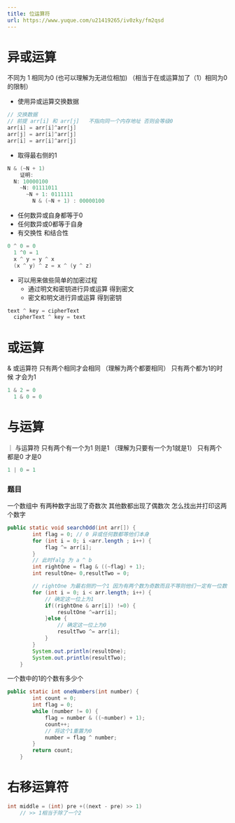 ```yaml
---
title: 位运算符
url: https://www.yuque.com/u21419265/iv0zky/fm2qsd
---
```


<a name="DGSCS"></a>

# 异或运算

不同为 1 相同为0 (也可以理解为无进位相加) （相当于在或运算加了（1）相同为0的限制）

- 使用异或运算交换数据

```java
// 交换数据
// 前提 arr[i] 和 arr[j]	不指向同一个内存地址 否则会等级0
arr[i] = arr[i]^arr[j]  
arr[j] = arr[i]^arr[j]
arr[i] = arr[i]^arr[j]
```

- 取得最右侧的1

```java
N & (~N + 1)
    证明:
  N: 10000100
    ~N: 01111011
      ~N + 1: 0111111
        N & (~N + 1) : 00000100
```

- 任何数异或自身都等于0
- 任何数异或0都等于自身
- 有交换性 和结合性

```java
0 ^ 0 = 0
  1 ^0 = 1
  x ^ y = y ^ x
  (x ^ y) ^ z = x ^ (y ^ z)
```

- 可以用来做些简单的加密过程
  - 通过明文和密钥进行异或运算 得到密文
  - 密文和明文进行异或运算 得到密钥

```java
text ^ key = cipherText
  cipherText ^ key = text
```

<a name="qmw54"></a>

# 或运算

& 或运算符 只有两个相同才会相同 （理解为两个都要相同）
只有两个都为1的时候 才会为1

```java
1 & 2 = 0
  1 & 0 = 0
```

<a name="IsBAL"></a>

# 与运算

｜ 与运算符 只有两个有一个为1 则是1 （理解为只要有一个为1就是1）
只有两个都是0 才是0

```java
1 | 0 = 1
```

<a name="JDUEu"></a>

### 题目

一个数组中 有两种数字出现了奇数次 其他数都出现了偶数次 怎么找出并打印这两个数字

```java
public static void searchOdd(int arr[]) {
        int flag = 0; // 0 异或任何数都等他们本身
        for (int i = 0; i <arr.length ; i++) {
            flag ^= arr[i];
        }
        // 此时falg 为 a ^ b
        int rightOne = flag & ((~flag) + 1);
        int resultOne= 0,resultTwo = 0;

        // rightOne 为最右侧的一个1 因为有两个数为奇数而且不等则他们一定有一位数不相同 且 这个1就是他们(a^b)最先不同的位数
        for (int i = 0; i < arr.length; i++) {
            // 确定这一位上为1
            if((rightOne & arr[i]) !=0) {
                resultOne ^=arr[i];
            }else {
                // 确定这一位上为0
                resultTwo ^= arr[i];
            }
        }
        System.out.println(resultOne);
        System.out.println(resultTwo);
    }
```

一个数中的1的个数有多少个

```java
public static int oneNumbers(int number) {
        int count = 0;
        int flag = 0;
        while (number != 0) {
            flag = number & ((~number) + 1);
            count++;
            // 将这个1重置为0
            number = flag ^ number;
        }
        return count;
    }
```

<a name="jeESd"></a>

# 右移运算符

> >

```java
int middle = (int) pre +((next - pre) >> 1)
    // >> 1相当于除了一个2
```
